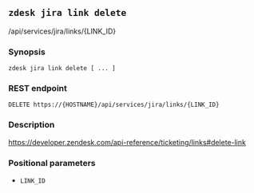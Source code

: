 ## `zdesk jira link delete`

/api/services/jira/links/{LINK_ID}

### Synopsis

    zdesk jira link delete [ ... ]

### REST endpoint

    DELETE https://{HOSTNAME}/api/services/jira/links/{LINK_ID}

### Description

https://developer.zendesk.com/api-reference/ticketing/links#delete-link

### Positional parameters

* `LINK_ID`

